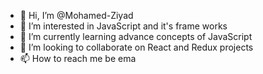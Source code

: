 - 👋 Hi, I’m @Mohamed-Ziyad
- 👀 I’m interested in JavaScript and it's frame works
- 🌱 I’m currently learning advance concepts of JavaScript 
- 💞️ I’m looking to collaborate on React and Redux projects 
- 📫 How to reach me be ema

<!---
Mohamed-Ziyad/Mohamed-Ziyad is a ✨ special ✨ repository because its `README.md` (this file) appears on your GitHub profile.
You can click the Preview link to take a look at your changes.
--->
